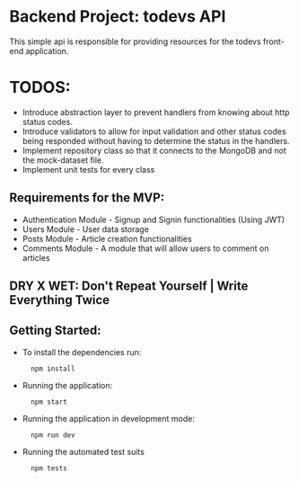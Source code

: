 # Backend Project: todevs API
This simple api is responsible for providing resources for the todevs front-end application.

# TODOS:
- Introduce abstraction layer to prevent handlers from knowing about http status codes.
- Introduce validators to allow for input validation and other status codes being responded without having to determine the status in the handlers.
- Implement repository class so that it connects to the MongoDB and not the mock-dataset file.
- Implement unit tests for every class

## Requirements for the MVP:
- Authentication Module - Signup and Signin functionalities (Using JWT)
- Users Module - User data storage
- Posts Module - Article creation functionalities
- Comments Module - A module that will allow users to comment on articles

## DRY X WET: Don't Repeat Yourself | Write Everything Twice

## Getting Started:
* To install the dependencies run:

        npm install

* Running the application:

        npm start

* Running the application in development mode:

        npm run dev

* Running the automated test suits
        
        npm tests